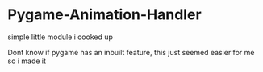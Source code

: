# Pygame-Animation-Handler
simple little module i cooked up

Dont know if pygame has an inbuilt feature, this just seemed easier for me so i made it
